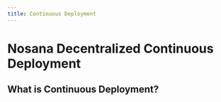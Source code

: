 ```yaml
---
title: Continuous Deployment
---
```


# Nosana Decentralized Continuous Deployment

## What is Continuous Deployment?
